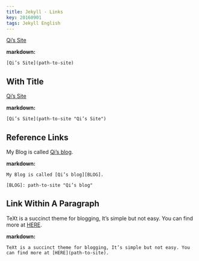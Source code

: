 ```yaml
---
title: Jekyll - Links
key: 20160901
tags: Jekyll English
---
```


[Qi’s Site](https://tianqi.name)

<!--more-->

**markdown:**

    [Qi’s Site](path-to-site)

## With Title

[Qi’s Site](https://tianqi.name "Qi’s Site")

**markdown:**

    [Qi’s Site](path-to-site "Qi’s Site")

## Reference Links

My Blog is called [Qi’s blog][BLOG].

[BLOG]: https://tianqi.name/blog "Qi’s blog"

**markdown:**

    My Blog is called [Qi’s blog][BLOG].

    [BLOG]: path-to-site "Qi’s blog"

## Link Within A Paragraph

TeXt is a succinct theme for blogging, It’s simple but not easy. You can find more at [HERE](https://github.com/kitian616/jekyll-TeXt-theme/).

**markdown:**

    TeXt is a succinct theme for blogging, It’s simple but not easy. You can find more at [HERE](path-to-site).